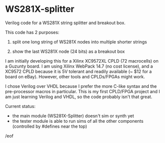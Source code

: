 # WS281X-splitter
Verilog code for a WS281X string splitter and breakout box.

This code has 2 purposes:

1. split one long string of WS281X nodes into multiple shorter strings

2. show the last WS281X node (24 bits) as a breakout box

I am initially developing this for a Xilinx XC9572XL CPLD (72 macrocells) on a Guzunty board.
I am using Xilinx WebPack 14.7 (no cost license), and a XC9572 CPLD because it is 5V tolerant and readily available (~ $12 for a board on eBay).  However, other tools and CPLDs/FPGAs might work.

I chose Verilog over VHDL because I prefer the more C-like syntax and the pre-processor macros in particular.  This is my first CPLD/FPGA project and I am just learning Verilog and VHDL, so the code probably isn't that great.

Current status:
- the main module (WS281X-Splitter) doesn't sim or synth yet
- the tester module is able to run sims of all the other components (controlled by #defines near the top)

/eof
